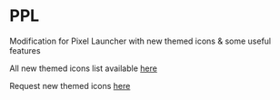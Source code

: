 # PPL
Modification for Pixel Launcher with new themed icons & some useful features

All new themed icons list available [here](https://github.com/immat0x1/PPL/blob/main/ThemedIconsList.md)

Request new themed icons [here](t.me/ppl_request_bot)
